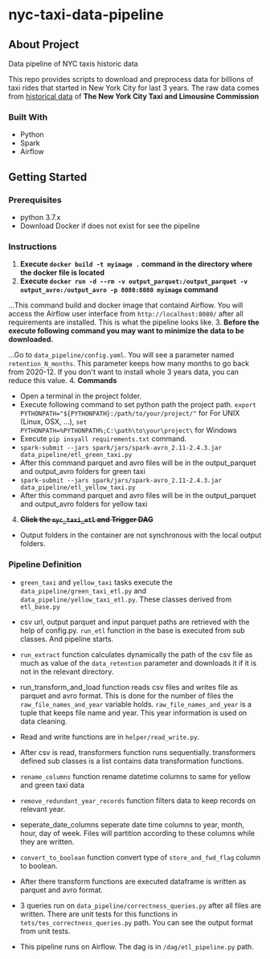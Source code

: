 # nyc-taxi-data-pipeline
## About Project
Data pipeline of NYC taxis historic data

This repo provides scripts to download and preprocess data for billions of taxi rides that started in New York City for last 3 years. The raw data comes from [historical data](https://www1.nyc.gov/site/tlc/about/tlc-trip-record-data.page) of **The New York City Taxi and Limousine Commission**

### Built With
-  Python
-  Spark
-  Airflow

## Getting Started
### Prerequisites
-  python 3.7.x
-  Download Docker if does not exist for see the pipeline
### Instructions
1. **Execute ```docker build -t myimage .``` command in the directory where the docker file is located**
2. **Execute ```docker run -d --rm -v output_parquet:/output_parquet -v output_avro:/output_avro -p 8080:8080 myimage``` command**

...This command build and docker image that containd Airflow. You will access the Airflow user interface from ```http://localhost:8080/``` after all requirements are installed. This is what the pipeline looks like.
3. **Before the execute following command you may want to minimize the data to be downloaded.**

...Go to `data_pipeline/config.yaml`. You will see a parameter named `retention_N_months`. This parameter keeps how many months to go back from 2020-12. If you don't want to install whole 3 years data, you can reduce this value.
4. **Commands**
- Open  a terminal in the project folder.
- Execute following command to set python path the project path. ```export PYTHONPATH="${PYTHONPATH}:/path/to/your/project/"``` for For UNIX (Linux, OSX, ...), ```set PYTHONPATH=%PYTHONPATH%;C:\path\to\your\project\``` for Windows
- Execute ```pip insyall requirements.txt``` command.
- ```spark-submit --jars spark/jars/spark-avro_2.11-2.4.3.jar data_pipeline/etl_green_taxi.py```
- After this command parquet and avro files will be in the output_parquet and output_avro folders for green taxi
- ```spark-submit --jars spark/jars/spark-avro_2.11-2.4.3.jar data_pipeline/etl_yellow_taxi.py```
- After this command parquet and avro files will be in the output_parquet and output_avro folders for yellow taxi
4. **~~Click the `nyc_taxi_etl` and Trigger DAG~~**
- Output folders in the container are not synchronous with the local output folders.
### Pipeline Definition
-   `green_taxi` and `yellow_taxi` tasks execute the `data_pipeline/green_taxi_etl.py` and `data_pipeline/yellow_taxi_etl.py`. These classes derived from `etl_base.py`
-   csv url, output parquet and input parquet paths are retrieved with the help of config.py. `run_etl` function in the base is executed from sub classes. And pipeline starts.
-   `run_extract` function calculates dynamically the path of the csv file as much as value of the `data_retention` parameter and downloads it if it is not in the relevant directory.
-   run_transform_and_load function reads csv files and writes file as parquet and avro format. This is done for the number of files the `raw_file_names_and_year` variable holds. `raw_file_names_and_year` is a tuple that keeps file name and year. This year information is used on data cleaning.
-   Read and write functions are in `helper/read_write.py`. 
-   After csv is read, transformers function runs sequentially. transformers defined sub classes is a list contains data transformation functions.
-   `rename_columns` function rename datetime columns to same for yellow and green taxi data
-   `remove_redundant_year_records` function filters data to keep records on relevant year.
-   seperate_date_columns seperate date time columns to year, month, hour, day of week. Files will partition according to these columns while they are written.
-   `convert_to_boolean` function convert type of `store_and_fwd_flag` column to boolean.
-   After there transform functions are executed dataframe is written as parquet and avro format.
-   3 queries run on `data_pipeline/correctness_queries.py` after all files are written. There are unit tests for this functions in `tets/tes_correctness_queries.py` path. You can see the output format from unit tests.

-   This pipeline runs on Airflow. The dag is in `/dag/etl_pipeline.py` path.

